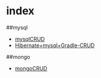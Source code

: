 # index
##mysql
* <a href="https://github.com/HuaYangFu/database/tree/mysqlCRUD">mysqlCRUD</a>
* <a href="https://github.com/HuaYangFu/database/tree/mysqlCRUD/HibernateCRUD">Hibernate+mysql+Gradle-CRUD</a>

##mongo
* <a href="https://github.com/HuaYangFu/database/tree/mongoCRUD">mongoCRUD</a>
